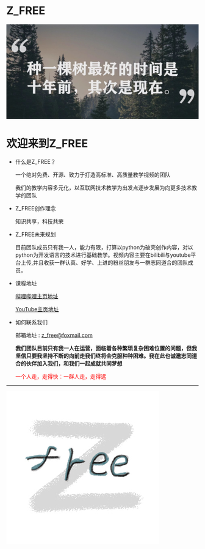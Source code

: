 # Z_FREE



![img1](img/img1.jpg)


#                              欢迎来到Z_FREE




- 什么是Z_FREE？

  一个绝对免费、开源、致力于打造高标准、高质量教学视频的团队

  我们的教学内容多元化，以互联网技术教学为出发点逐步发展为向更多技术教学的团队



- Z_FREE创作理念

  知识共享，科技共荣



- Z_FREE未来规划

  目前团队成员只有我一人，能力有限，打算以python为破壳创作内容，对以python为开发语言的技术进行基础教学。视频内容主要在bilibili与youtube平台上传,并且收获一群认真、好学、上进的粉丝朋友与一群志同道合的团队成员。



- 课程地址

  [哔哩哔哩主页地址]([张翼德的张的个人空间_哔哩哔哩_bilibili](https://space.bilibili.com/516026582?spm_id_from=333.1007.0.0))

  [YouTube主页地址](https://www.youtube.com/channel/UCr7JMgNsjyFZICWhYPD3H5A)



- 如何联系我们

  邮箱地址 : z_free@foxmail.com

  

  

  **我们团队目前只有我一人在运营，面临着各种繁琐复杂困难位置的问题，但我坚信只要我坚持不断的向前走我们终将会克服种种困难。我在此也诚邀志同道合的伙伴加入我们，和我们一起成就共同梦想**

  <font color=red>一个人走，走得快：一群人走，走得远</font>

------



![img0](Z_FERR标志/Z_FREE_logo_0.2.jpg)















